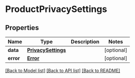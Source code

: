 # ProductPrivacySettings

## Properties
Name | Type | Description | Notes
------------ | ------------- | ------------- | -------------
**data** | [**PrivacySettings**](PrivacySettings.md) |  | [optional] 
**error** | [**Error**](Error.md) |  | [optional] 

[[Back to Model list]](../README.md#documentation-for-models) [[Back to API list]](../README.md#documentation-for-api-endpoints) [[Back to README]](../README.md)

